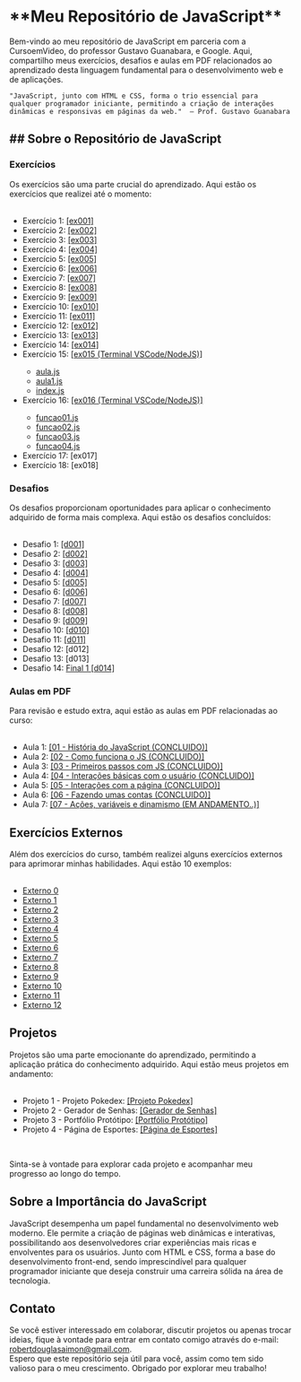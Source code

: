<h1>**Meu Repositório de JavaScript**</h1>

<p>
    Bem-vindo ao meu repositório de JavaScript em parceria com a CursoemVideo, do professor Gustavo Guanabara, e Google. Aqui, compartilho meus exercícios, desafios e aulas em PDF relacionados ao aprendizado desta linguagem fundamental para o desenvolvimento web e de aplicações.
    
    "JavaScript, junto com HTML e CSS, forma o trio essencial para qualquer programador iniciante, permitindo a criação de interações dinâmicas e responsivas em páginas da web."  — Prof. Gustavo Guanabara
</p>

<h2>## Sobre o Repositório de JavaScript</h2>

<h3>Exercícios</h3>
Os exercícios são uma parte crucial do aprendizado. Aqui estão os exercícios que realizei até o momento:
<br>
<br>
<ul>
    <li>Exercício 1: <a href="https://robertdouglasaimon.github.io/javascript/exercicios/ex001 CONCLUIDO/index.html">[ex001]</a></li>
    <li>Exercício 2: <a href="https://robertdouglasaimon.github.io/javascript/exercicios/ex002 CONCLUIDO/index.html">[ex002]</a></li>
    <li>Exercício 3: <a href="https://robertdouglasaimon.github.io/javascript/exercicios/ex003 CONCLUIDO/index.html">[ex003]</a></li>
    <li>Exercício 4: <a href="https://robertdouglasaimon.github.io/javascript/exercicios/ex004 CONCLUIDO/index.html">[ex004]</a></li>
    <li>Exercício 5: <a href="https://robertdouglasaimon.github.io/javascript/exercicios/ex005 CONCLUIDO/index.html">[ex005]</a></li>
    <li>Exercício 6: <a href="https://robertdouglasaimon.github.io/javascript/exercicios/ex006 CONCLUIDO/index.html">[ex006]</a></li>
    <li>Exercício 7: <a href="https://robertdouglasaimon.github.io/javascript/exercicios/ex007 CONCLUIDO/index.html">[ex007]</a></li>
    <li>Exercício 8: <a href="https://robertdouglasaimon.github.io/javascript/exercicios/ex008 CONCLUIDO/index.html">[ex008]</a></li>
    <li>Exercício 9: <a href="https://robertdouglasaimon.github.io/javascript/exercicios/ex009 CONCLUIDO">[ex009]</a></li>
    <li>Exercício 10: <a href="https://robertdouglasaimon.github.io/javascript/exercicios/ex010 CONCLUIDO/index.html">[ex010]</a></li>
    <li>Exercício 11: <a href="https://robertdouglasaimon.github.io/javascript/exercicios/ex011 CONCLUIDO">[ex011]</a></li>
    <li>Exercício 12: <a href="https://robertdouglasaimon.github.io/javascript/exercicios/ex012 CONCLUIDO">[ex012]</a></li>
    <li>Exercício 13: <a href="https://robertdouglasaimon.github.io/javascript/exercicios/ex013 CONCLUIDO">[ex013]</a></li>
    <li>Exercício 14: <a href="https://robertdouglasaimon.github.io/javascript/exercicios/ex014 CONCLUIDO/index.html">[ex014]</a></li>
    <li>Exercício 15: <a href="https://robertdouglasaimon.github.io/javascript/exercicios/ex015 CONCLUIDO/VARIAVEL COMPOSTA">[ex015 (Terminal VSCode/NodeJS)]</a></li>
                         <ul>
                             <li><a href="https://robertdouglasaimon.github.io/javascript/exercicios/ex015 CONCLUIDO/VARIAVEL COMPOSTA/aula.js">aula.js</a></li>
                             <li><a href="https://robertdouglasaimon.github.io/javascript/exercicios/ex015 CONCLUIDO/VARIAVEL COMPOSTA/aula1.js">aula1.js</a></li>
                             <li><a href="https://robertdouglasaimon.github.io/javascript/exercicios/ex015 CONCLUIDO/VARIAVEL COMPOSTA/index.js">index.js</a></li>
                         </ul>
    <li>Exercício 16: <a href="https://robertdouglasaimon.github.io/javascript/">[ex016 (Terminal VSCode/NodeJS)]</a></li>
                         <ul>
                             <li><a href="https://robertdouglasaimon.github.io/javascript/exercicios/ex016 CONCLUIDO/funcao01.js">funcao01.js</a></li>
                             <li><a href="https://robertdouglasaimon.github.io/javascript/exercicios/ex016 CONCLUIDO/funcao02.js">funcao02.js</a></li>
                             <li><a href="https://robertdouglasaimon.github.io/javascript/exercicios/ex016 CONCLUIDO/funcao03.js">funcao03.js</a></li>
                             <li><a href="https://robertdouglasaimon.github.io/javascript/exercicios/ex016 CONCLUIDO/funcao04.js">funcao04.js</a></li>
                         </ul>
    <li>Exercício 17: [ex017]</li>
    <li>Exercício 18: [ex018]</li>
</ul>

<h3>Desafios</h3>
Os desafios proporcionam oportunidades para aplicar o conhecimento adquirido de forma mais complexa. Aqui estão os desafios concluídos:
<br>
<br>
<ul>
    <li>Desafio 1: <a href="https://robertdouglasaimon.github.io/javascript/desafios/d001 CONCLUIDO">[d001]</a></li>
    <li>Desafio 2: <a href="https://robertdouglasaimon.github.io/javascript/desafios/d002 CONCLUIDO">[d002]</a></li>
    <li>Desafio 3: <a href="https://robertdouglasaimon.github.io/javascript/desafios/d003 CONCLUIDO">[d003]</a></li>
    <li>Desafio 4: <a href="https://robertdouglasaimon.github.io/javascript/desafios/d004 CONCLUIDO">[d004]</a></li>
    <li>Desafio 5: <a href="https://robertdouglasaimon.github.io/javascript/desafios/d005 CONCLUIDO">[d005]</a></li>
    <li>Desafio 6: <a href="https://robertdouglasaimon.github.io/javascript/desafios/d006 CONCLUIDO" target="_blank">[d006]</a></li>
    <li>Desafio 7: <a href="https://robertdouglasaimon.github.io/javascript/desafios/d007 CONCLUIDO" target="_blank">[d007]</a></li>
    <li>Desafio 8: <a href="https://robertdouglasaimon.github.io/javascript/desafios/d008 CONCLUIDO" target="_blank">[d008]</a></li>
    <li>Desafio 9: <a href="https://robertdouglasaimon.github.io/javascript/desafios/d009 CONCLUIDO" target="_blank">[d009]</a></li>
    <li>Desafio 10: <a href="https://robertdouglasaimon.github.io/javascript/desafios/d010 CONCLUIDO" target="_blank">[d010]</a></li>
    <li>Desafio 11: <a href="https://robertdouglasaimon.github.io/javascript/desafios/d011 CONCLUIDO" target="_blank">[d011]</a></li>
    <li>Desafio 12: [d012]</li>
    <li>Desafio 13: [d013]</li>
    <li>Desafio 14: <a href="https://robertdouglasaimon.github.io/javascript/desafios/d014 - Desafio Final 1/index.html" target="_blank">Final 1 [d014]</a></li>
</ul>

<h3>Aulas em PDF</h3>
Para revisão e estudo extra, aqui estão as aulas em PDF relacionadas ao curso:
<br>
<br>
<ul>
    <li>Aula 1: <a href="https://robertdouglasaimon.github.io/javascript/aulas-pdf/01 - História do JavaScript (CONCLUIDO).pdf">[01 - História do JavaScript (CONCLUIDO)]</a></li>
    <li>Aula 2: <a href="https://robertdouglasaimon.github.io/javascript/aulas-pdf/02 - Como funciona o JS (CONCLUIDO).pdf">[02 - Como funciona o JS (CONCLUIDO)]</a></li>
    <li>Aula 3: <a href="https://robertdouglasaimon.github.io/javascript/aulas-pdf/03 - Primeiros passos com JS (CONCLUIDO).pdf">[03 - Primeiros passos com JS (CONCLUIDO)]</a></li>
    <li>Aula 4: <a href="https://robertdouglasaimon.github.io/javascript/aulas-pdf/04 - Interações básicas com o usuário (CONCLUIDO).pdf">[04 - Interações básicas com o usuário (CONCLUIDO)]</a></li>
    <li>Aula 5: <a href="https://robertdouglasaimon.github.io/javascript/aulas-pdf/05 - Interações com a página (CONCLUIDO).pdf">[05 - Interações com a página (CONCLUIDO)]</a></li>
    <li>Aula 6: <a href="https://robertdouglasaimon.github.io/javascript/aulas-pdf/06 - Fazendo umas contas (EM ANDAMENTO).pdf">[06 - Fazendo umas contas (CONCLUIDO)]</a></li>
    <li>Aula 7: <a href="https://robertdouglasaimon.github.io/javascript/aulas-pdf/07 - Ações, variáveis e dinamismo.pdf (CONCLUIDO)">[07 - Ações, variáveis e dinamismo (EM ANDAMENTO..)]</a></li>
</ul>

<h2>Exercícios Externos</h2>
Além dos exercícios do curso, também realizei alguns exercícios externos para aprimorar minhas habilidades. Aqui estão 10 exemplos:
<br>
<br>
<ul>
    <li><a href="https://robertdouglasaimon.github.io/javascript/exercicios externos/CALCULADORA - IMC/index.html" target="_blank">Externo 0</a></li>
    <li><a href="https://robertdouglasaimon.github.io/javascript/exercicios externos/RELOGIO COM BACKGROUND DINÂMICO/index.html" target="_blank">Externo 1</a></li>
    <li><a href="https://robertdouglasaimon.github.io/javascript/exercicios externos/EXER.EXTERNO PASSADO PELO PROFESSOR NUNCA APAGAR/Aula 12 - ex0014/index.html" target="_blank">Externo 2</a></li>
    <li><a href="https://robertdouglasaimon.github.io/javascript/exercicios externos/EXER.EXTERNO PASSADO PELO PROFESSOR NUNCA APAGAR/Aula 13 - ex0015/index.html" target="_blank">Externo 3</a></li>
    <li><a href="https://robertdouglasaimon.github.io/javascript/exercicios externos/EXER.EXTERNO PASSADO PELO PROFESSOR NUNCA APAGAR/Aula 13 - ex0016/ambiente.js" target="_blank">Externo 4</a></li>
    <li><a href="https://robertdouglasaimon.github.io/javascript/exercicios externos/EXER.EXTERNO PASSADO PELO PROFESSOR NUNCA APAGAR/Aula 14 - ex01/index.html" target="_blank">Externo 5</a></li>
    <li><a href="https://robertdouglasaimon.github.io/javascript/exercicios externos/EXER.EXTERNO PASSADO PELO PROFESSOR NUNCA APAGAR/Aula 14 - ex02/index.html" target="_blank">Externo 6</a></li>
    <li><a href="https://robertdouglasaimon.github.io/javascript/exercicios externos/EXER.EXTERNO PASSADO PELO PROFESSOR NUNCA APAGAR/CONTADOR DE IDADE/index.html">Externo 7</a></li>
    <li><a href="https://robertdouglasaimon.github.io/javascript/exercicios externos/EXER.EXTERNO PASSADO PELO PROFESSOR NUNCA APAGAR/DADO/Dados.html">Externo 8</a></li>
    <li><a href="https://robertdouglasaimon.github.io/javascript/exercicios externos/EXER.EXTERNO PASSADO PELO PROFESSOR NUNCA APAGAR/MAIOR/index.html">Externo 9</a></li>
    <li><a href="https://robertdouglasaimon.github.io/javascript/exercicios externos/EXER.EXTERNO PASSADO PELO PROFESSOR NUNCA APAGAR/MEDIA ALUNO 1/Numeros com JS.html">Externo 10</a></li>
    <li><a href="https://robertdouglasaimon.github.io/javascript/exercicios externos/EXER.EXTERNO PASSADO PELO PROFESSOR NUNCA APAGAR/MEDIA DO ALUNO/index.html">Externo 11</a></li>
    <li><a href="https://robertdouglasaimon.github.io/javascript/exercicios externos/EXER.EXTERNO PASSADO PELO PROFESSOR NUNCA APAGAR/parimpar/index.html">Externo 12</a></li>

</ul>

<h2>Projetos</h2>
Projetos são uma parte emocionante do aprendizado, permitindo a aplicação prática do conhecimento adquirido. Aqui estão meus projetos em andamento:
<br>
<br>
<ul>
    <li>Projeto 1 - Projeto Pokedex: <a href="https://robertdouglasaimon.github.io/PROJETO-POKEDEX/">[Projeto Pokedex]</a></li>
    <li>Projeto 2 - Gerador de Senhas: <a href="https://robertdouglasaimon.github.io/PROJETO-GERADOR-DE-SENHAS/">[Gerador de Senhas]</a></li>
    <li>Projeto 3 - Portfólio Protótipo: <a href="https://robertdouglasaimon.github.io/PROJETO-PRIMEIRO-SITE/index.html">[Portfólio Protótipo]</a></li>
    <li>Projeto 4 - Página de Esportes: <a href="https://robertdouglasaimon.github.io/PROJETO-BLOG-PESSOAL/">[Página de Esportes]</a></li>
</ul>
<br>
<p>Sinta-se à vontade para explorar cada projeto e acompanhar meu progresso ao longo do tempo.</p>

<h2>Sobre a Importância do JavaScript</h2>
<p>JavaScript desempenha um papel fundamental no desenvolvimento web moderno. Ele permite a criação de páginas web dinâmicas e interativas, possibilitando aos desenvolvedores criar experiências mais ricas e envolventes para os usuários. Junto com HTML e CSS, forma a base do desenvolvimento front-end, sendo imprescindível para qualquer programador iniciante que deseja construir uma carreira sólida na área de tecnologia.</p>

<h2>Contato</h2>
<p>Se você estiver interessado em colaborar, discutir projetos ou apenas trocar ideias, fique à vontade para entrar em contato comigo através do e-mail: <a href="https://mail.google.com/mail/u/0/#inbox?compose=GTvVlcSGLdqHLVzMnLRjdrLVtSdqsfmSSGFmLcrrrXSkRGjMFzKXrJWNjnJNwPRRjXDtqsdJCbhQW" target="_blank">robertdouglasaimon@gmail.com</a>.<br>
Espero que este repositório seja útil para você, assim como tem sido valioso para o meu crescimento. Obrigado por explorar meu trabalho!</p>
